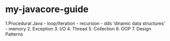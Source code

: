 # my-javacore-guide

  1.Procedural Java
    - loop/Iteration
    - recursion
    - dds 'dinamic data structures'
    - memory
  2. Exception
  3. I/O
  4. Thread
  5. Collection
  6. OOP
  7. Design Patterns
